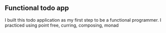 ## Functional todo app

I built this todo application as my first step to be a functional programmer.
I practiced using point free, curring, composing, monad
